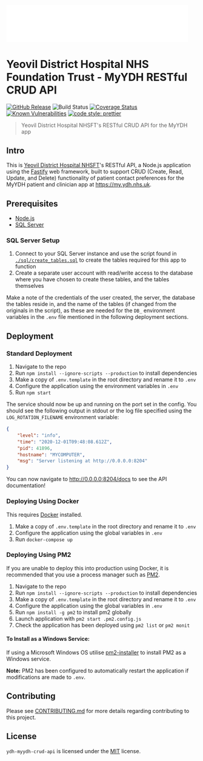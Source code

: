 <img alttext="Yeovil District Hospital Logo" src="https://github.com/Fdawgs/ydh-logos/raw/HEAD/images/ydh-full-logo-transparent-background.svg" width="480" />

# Yeovil District Hospital NHS Foundation Trust - MyYDH RESTful CRUD API

[![GitHub Release](https://img.shields.io/github/release/Fdawgs/ydh-myydh-crud-api.svg)](https://github.com/Fdawgs/ydh-myydh-crud-api/releases/latest/)
![Build Status](https://github.com/Fdawgs/ydh-myydh-crud-api/workflows/CI/badge.svg?branch=master)
[![Coverage Status](https://coveralls.io/repos/github/Fdawgs/ydh-myydh-crud-api/badge.svg?branch=master)](https://coveralls.io/github/Fdawgs/ydh-myydh-crud-api?branch=master)
[![Known Vulnerabilities](https://snyk.io/test/github/Fdawgs/ydh-myydh-crud-api/badge.svg)](https://snyk.io/test/github/Fdawgs/ydh-myydh-crud-api)
[![code style: prettier](https://img.shields.io/badge/code_style-prettier-ff69b4.svg?style=flat)](https://github.com/prettier/prettier)

> Yeovil District Hospital NHSFT's RESTful CRUD API for the MyYDH app

## Intro

This is [Yeovil District Hospital NHSFT](https://yeovilhospital.co.uk/)'s RESTful API, a Node.js application using the [Fastify](https://www.fastify.io/) web framework, built to support CRUD (Create, Read, Update, and Delete) functionality of patient contact preferences for the MyYDH patient and clinician app at https://my.ydh.nhs.uk.

## Prerequisites

-   [Node.js](https://nodejs.org/en/)
-   [SQL Server](https://www.microsoft.com/en-gb/sql-server/sql-server-downloads)

### SQL Server Setup

1. Connect to your SQL Server instance and use the script found in [`./sql/create_tables.sql`](./sql/create_tables.sql) to create the tables required for this app to function
2. Create a separate user account with read/write access to the database where you have chosen to create these tables, and the tables themselves

Make a note of the credentials of the user created, the server, the database the tables reside in, and the name of the tables (if changed from the originals in the script), as these are needed for the `DB_` environment variables in the `.env` file mentioned in the following deployment sections.

## Deployment

### Standard Deployment

1. Navigate to the repo
2. Run `npm install --ignore-scripts --production` to install dependencies
3. Make a copy of `.env.template` in the root directory and rename it to `.env`
4. Configure the application using the environment variables in `.env`
5. Run `npm start`

The service should now be up and running on the port set in the config. You should see the following output in stdout or the log file specified using the `LOG_ROTATION_FILENAME` environment variable:

```json
{
	"level": "info",
	"time": "2020-12-01T09:48:08.612Z",
	"pid": 41896,
	"hostname": "MYCOMPUTER",
	"msg": "Server listening at http://0.0.0.0:8204"
}
```

You can now navigate to http://0.0.0.0:8204/docs to see the API documentation!

### Deploying Using Docker

This requires [Docker](https://www.docker.com/products) installed.

1. Make a copy of `.env.template` in the root directory and rename it to `.env`
2. Configure the application using the global variables in `.env`
3. Run `docker-compose up`

### Deploying Using PM2

If you are unable to deploy this into production using Docker, it is recommended that you use a process manager such as [PM2](https://pm2.keymetrics.io/).

1. Navigate to the repo
2. Run `npm install --ignore-scripts --production` to install dependencies
3. Make a copy of `.env.template` in the root directory and rename it to `.env`
4. Configure the application using the global variables in `.env`
5. Run `npm install -g pm2` to install pm2 globally
6. Launch application with `pm2 start .pm2.config.js`
7. Check the application has been deployed using `pm2 list` or `pm2 monit`

#### To Install as a Windows Service:

If using a Microsoft Windows OS utilise [pm2-installer](https://github.com/jessety/pm2-installer) to install PM2 as a Windows service.

**Note:** PM2 has been configured to automatically restart the application if modifications are made to `.env`.

## Contributing

Please see [CONTRIBUTING.md](./CONTRIBUTING.md) for more details regarding contributing to this project.

## License

`ydh-myydh-crud-api` is licensed under the [MIT](./LICENSE) license.
